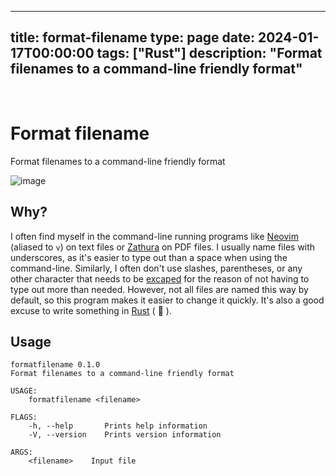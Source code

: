 
---
title: format-filename
type: page
date: 2024-01-17T00:00:00
tags: ["Rust"]
description: "Format filenames to a command-line friendly format"
---


<br>

# Format filename
Format filenames to a command-line friendly format

![image](https://github.com/JakeRoggenbuck/format-filename/assets/35516367/02a60dc3-a694-4dd4-8976-d269940727c9)

## Why?
I often find myself in the command-line running programs like [Neovim](https://neovim.io/) (aliased to `v`) on text files or [Zathura](https://github.com/pwmt/zathura) on PDF files.
I usually name files with underscores, as it's easier to type out than a space when using the command-line. Similarly, I often don't use slashes, parentheses, or any other character that needs to be [excaped](https://en.wikipedia.org/wiki/Escape_character) for the reason of not having to type out more than needed. However, not all files are named this way by default, so this program makes it easier to change it quickly. It's also a good excuse to write something in [Rust](https://www.rust-lang.org/) ( :crab: ).

## Usage

```
formatfilename 0.1.0
Format filenames to a command-line friendly format

USAGE:
    formatfilename <filename>

FLAGS:
    -h, --help       Prints help information
    -V, --version    Prints version information

ARGS:
    <filename>    Input file
```
